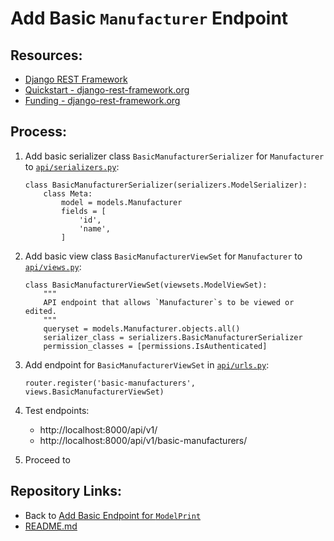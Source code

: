 # Add Basic `Manufacturer` Endpoint

## Resources:
* [Django REST Framework](https://www.django-rest-framework.org/)
* [Quickstart - django-rest-framework.org](https://www.django-rest-framework.org/tutorial/quickstart/#quickstart)
* [Funding - django-rest-framework.org](https://fund.django-rest-framework.org/topics/funding/#funding)

## Process:

1. Add basic serializer class `BasicManufacturerSerializer` for `Manufacturer` to [`api/serializers.py`](../api/serializers.py):
    ```
    class BasicManufacturerSerializer(serializers.ModelSerializer):
        class Meta:
            model = models.Manufacturer
            fields = [
                'id',
                'name',
            ]
    ```

1. Add basic view class `BasicManufacturerViewSet` for `Manufacturer` to [`api/views.py`](../api/views.py):
    ```
    class BasicManufacturerViewSet(viewsets.ModelViewSet):
        """
        API endpoint that allows `Manufacturer`s to be viewed or edited.
        """
        queryset = models.Manufacturer.objects.all()
        serializer_class = serializers.BasicManufacturerSerializer
        permission_classes = [permissions.IsAuthenticated]
    ```

1. Add endpoint for `BasicManufacturerViewSet` in [`api/urls.py`](../api/urls.py):
    ```
    router.register('basic-manufacturers', views.BasicManufacturerViewSet)
    ```

1. Test endpoints:
    * http://localhost:8000/api/v1/
    * http://localhost:8000/api/v1/basic-manufacturers/

1. Proceed to []()

## Repository Links:
* Back to [Add Basic Endpoint for `ModelPrint`](./19_add_basic_endpoint_for_model_print.md)
* [README.md](../README.md)